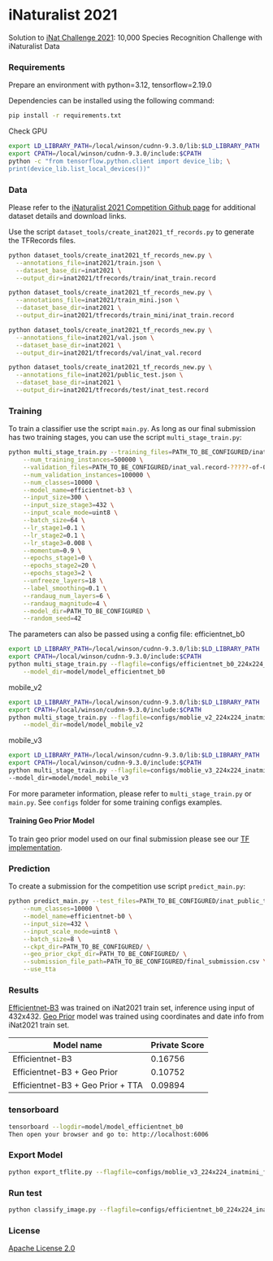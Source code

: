 # iNaturalist 2021

Solution to [iNat Challenge 2021](https://www.kaggle.com/c/inaturalist-2021/): 10,000 Species Recognition Challenge with iNaturalist Data

### Requirements

Prepare an environment with python=3.12, tensorflow=2.19.0

Dependencies can be installed using the following command:
```bash
pip install -r requirements.txt
```
Check GPU
```bash
export LD_LIBRARY_PATH=/local/winson/cudnn-9.3.0/lib:$LD_LIBRARY_PATH
export CPATH=/local/winson/cudnn-9.3.0/include:$CPATH
python -c "from tensorflow.python.client import device_lib; \
print(device_lib.list_local_devices())"
```

### Data

Please refer to the [iNaturalist 2021 Competition Github page](https://github.com/visipedia/inat_comp/tree/master/2021) for additional dataset details and download links.

Use the script `dataset_tools/create_inat2021_tf_records.py` to generate the TFRecords files.
```bash
python dataset_tools/create_inat2021_tf_records_new.py \
  --annotations_file=inat2021/train.json \
  --dataset_base_dir=inat2021 \
  --output_dir=inat2021/tfrecords/train/inat_train.record
```
```bash
python dataset_tools/create_inat2021_tf_records_new.py \
  --annotations_file=inat2021/train_mini.json \
  --dataset_base_dir=inat2021 \
  --output_dir=inat2021/tfrecords/train_mini/inat_train.record
```
```bash
python dataset_tools/create_inat2021_tf_records_new.py \
  --annotations_file=inat2021/val.json \
  --dataset_base_dir=inat2021 \
  --output_dir=inat2021/tfrecords/val/inat_val.record
```
```bash
python dataset_tools/create_inat2021_tf_records_new.py \
  --annotations_file=inat2021/public_test.json \
  --dataset_base_dir=inat2021 \
  --output_dir=inat2021/tfrecords/test/inat_test.record
```

### Training

To train a classifier use the script `main.py`. As long as our final submission has two training stages, you can use the script `multi_stage_train.py`:
```bash
python multi_stage_train.py --training_files=PATH_TO_BE_CONFIGURED/inat_train.record-?????-of-00417 \
    --num_training_instances=500000 \
    --validation_files=PATH_TO_BE_CONFIGURED/inat_val.record-?????-of-00084 \
    --num_validation_instances=100000 \
    --num_classes=10000 \
    --model_name=efficientnet-b3 \
    --input_size=300 \
    --input_size_stage3=432 \
    --input_scale_mode=uint8 \
    --batch_size=64 \
    --lr_stage1=0.1 \
    --lr_stage2=0.1 \
    --lr_stage3=0.008 \
    --momentum=0.9 \
    --epochs_stage1=0 \
    --epochs_stage2=20 \
    --epochs_stage3=2 \
    --unfreeze_layers=18 \
    --label_smoothing=0.1 \
    --randaug_num_layers=6 \
    --randaug_magnitude=4 \
    --model_dir=PATH_TO_BE_CONFIGURED \
    --random_seed=42
```

The parameters can also be passed using a config file:
efficientnet_b0
```bash
export LD_LIBRARY_PATH=/local/winson/cudnn-9.3.0/lib:$LD_LIBRARY_PATH
export CPATH=/local/winson/cudnn-9.3.0/include:$CPATH
python multi_stage_train.py --flagfile=configs/efficientnet_b0_224x224_inatmini_full_mltstg.config \
    --model_dir=model/model_efficientnet_b0
```
mobile_v2
```bash
export LD_LIBRARY_PATH=/local/winson/cudnn-9.3.0/lib:$LD_LIBRARY_PATH
export CPATH=/local/winson/cudnn-9.3.0/include:$CPATH
python multi_stage_train.py --flagfile=configs/moblie_v2_224x224_inatmini_full_mltstg.config \
    --model_dir=model/model_mobile_v2
```
mobile_v3
```bash
export LD_LIBRARY_PATH=/local/winson/cudnn-9.3.0/lib:$LD_LIBRARY_PATH
export CPATH=/local/winson/cudnn-9.3.0/include:$CPATH
python multi_stage_train.py --flagfile=configs/moblie_v3_224x224_inatmini_full_mltstg.config \
--model_dir=model/model_mobile_v3

```
For more parameter information, please refer to `multi_stage_train.py` or `main.py`. See `configs` folder for some training configs examples.

#### Training Geo Prior Model

To train geo prior model used on our final submission please see our [TF implementation](https://github.com/alcunha/geo_prior_tf/).

### Prediction

To create a submission for the competition use script `predict_main.py`:
```bash
python predict_main.py --test_files=PATH_TO_BE_CONFIGURED/inat_public_test.record-?????-of-00417 \
    --num_classes=10000 \
    --model_name=efficientnet-b0 \
    --input_size=432 \
    --input_scale_mode=uint8 \
    --batch_size=8 \
    --ckpt_dir=PATH_TO_BE_CONFIGURED/ \
    --geo_prior_ckpt_dir=PATH_TO_BE_CONFIGURED/ \
    --submission_file_path=PATH_TO_BE_CONFIGURED/final_submission.csv \
    --use_tta
```

### Results

[Efficientnet-B3](https://drive.google.com/file/d/1SDx5P-ovb1NQPyPu4ubgsOhttUEdzs4A/view?usp=sharing) was trained on iNat2021 train set, inference using input of 432x432.
[Geo Prior](https://drive.google.com/file/d/1xzYaouGOZQrbibHbTMUs4d8PZZYDnZXT/view?usp=sharing) model was trained using coordinates and date info from iNat2021 train set.

| Model name                        | Private Score |
|-----------------------------------|---------------|
| Efficientnet-B3                   | 0.16756       |
| Efficientnet-B3 + Geo Prior       | 0.10752       |
| Efficientnet-B3 + Geo Prior + TTA | 0.09894       |

### tensorboard
```bash
tensorboard --logdir=model/model_efficientnet_b0
Then open your browser and go to: http://localhost:6006

```
### Export Model
```bash
python export_tflite.py --flagfile=configs/moblie_v3_224x224_inatmini_full_export.config
```

### Run test
```bash
python classify_image.py --flagfile=configs/efficientnet_b0_224x224_inatmini_full_test.config
```

### License

[Apache License 2.0](LICENSE)